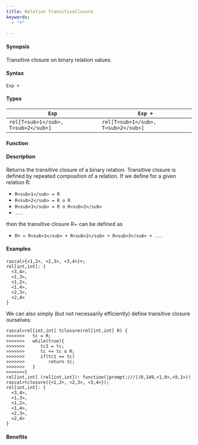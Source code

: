 ```yaml
---
title: Relation TransitiveClosure
keywords:
  - "+"

---
```


#### Synopsis

Transitive closure on binary relation values.

#### Syntax

`Exp +`

#### Types


|`Exp`              | `Exp +`            |
| --- | --- |
| `rel[T<sub>1</sub>, T<sub>2</sub>]` | `rel[T<sub>1</sub>, T<sub>2</sub>]`  |


#### Function

#### Description

Returns the transitive closure of a binary relation.
Transitive closure is defined by repeated composition of a relation.
If we define for a given relation R:

*  `R<sub>1</sub> = R`
*  `R<sub>2</sub> = R o R`
*  `R<sub>3</sub> = R o R<sub>2</sub>` 
*  `...`


then the transitive closure R+ can be defined as

*  `R+ = R<sub>1</sub> + R<sub>2</sub> + R<sub>3</sub> + ...`


#### Examples


```rascal-shell
rascal>{<1,2>, <2,3>, <3,4>}+;
rel[int,int]: {
  <3,4>,
  <1,3>,
  <1,2>,
  <1,4>,
  <2,3>,
  <2,4>
}
```
We can also simply (but not necessarily efficiently) define transitive closure ourselves:

```rascal-shell
rascal>rel[int,int] tclosure(rel[int,int] R) {
>>>>>>>   tc = R;
>>>>>>>   while(true){
>>>>>>>      tc1 = tc;
>>>>>>>      tc += tc o R;
>>>>>>>      if(tc1 == tc)
>>>>>>>         return tc;
>>>>>>>   }
>>>>>>>}
rel[int,int] (rel[int,int]): function(|prompt:///|(0,149,<1,0>,<9,1>))
rascal>tclosure({<1,2>, <2,3>, <3,4>});
rel[int,int]: {
  <3,4>,
  <1,3>,
  <1,2>,
  <1,4>,
  <2,3>,
  <2,4>
}
```

#### Benefits


